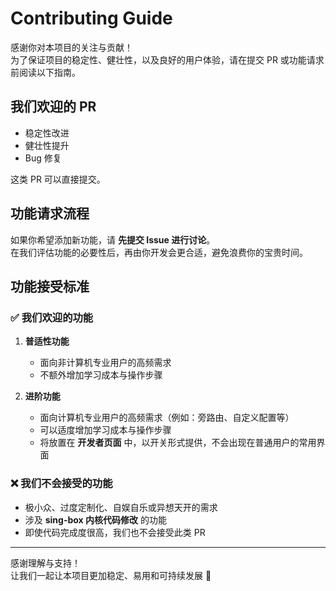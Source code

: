 # Contributing Guide

感谢你对本项目的关注与贡献！  
为了保证项目的稳定性、健壮性，以及良好的用户体验，请在提交 PR 或功能请求前阅读以下指南。

## 我们欢迎的 PR
- 稳定性改进  
- 健壮性提升  
- Bug 修复  

这类 PR 可以直接提交。

## 功能请求流程
如果你希望添加新功能，请 **先提交 Issue 进行讨论**。  
在我们评估功能的必要性后，再由你开发会更合适，避免浪费你的宝贵时间。

## 功能接受标准

### ✅ 我们欢迎的功能
1. **普适性功能**  
   - 面向非计算机专业用户的高频需求  
   - 不额外增加学习成本与操作步骤  

2. **进阶功能**  
   - 面向计算机专业用户的高频需求（例如：旁路由、自定义配置等）  
   - 可以适度增加学习成本与操作步骤  
   - 将放置在 **开发者页面** 中，以开关形式提供，不会出现在普通用户的常用界面  

### ❌ 我们不会接受的功能
- 极小众、过度定制化、自娱自乐或异想天开的需求  
- 涉及 **sing-box 内核代码修改** 的功能  
- 即使代码完成度很高，我们也不会接受此类 PR  

---

感谢理解与支持！  
让我们一起让本项目更加稳定、易用和可持续发展 🚀
